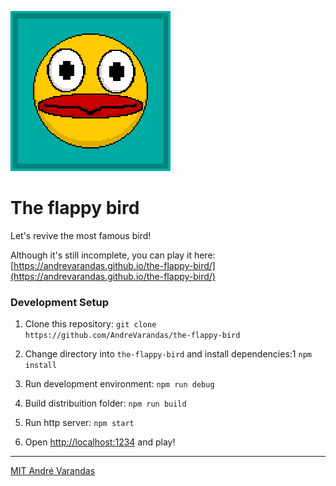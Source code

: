 ![Flappy bird greest you!](/src/assets/extra/flappy_256x256.png)

# The flappy bird

Let's revive the most famous bird!

Although it's still incomplete, you can play it here: [https://andrevarandas.github.io/the-flappy-bird/](https://andrevarandas.github.io/the-flappy-bird/)

### Development Setup

1. Clone this repository:
`git clone https://github.com/AndreVarandas/the-flappy-bird`

2. Change directory into `the-flappy-bird` and install dependencies:1
`npm install`

3. Run development environment:
`npm run debug`

4. Build distribuition folder:
`npm run build`

5. Run http server:
`npm start`

6. Open [http://localhost:1234](http://localhost:1234) and play!

---

[MIT André Varandas](LICENSE)
